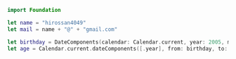 
<!-- ![age](https://img.shields.io/badge/age-15-brightgreen)
![life](https://img.shields.io/badge/Life-Failing-red) -->

<!-- [![trophy](https://github-profile-trophy.vercel.app/?username=hirossan4049)](https://github.com/hirossan4049) -->


```swift
import Foundation

let name = "hirossan4049"
let mail = name + "@" + "gmail.com"

let birthday = DateComponents(calendar: Calendar.current, year: 2005, month: 6, day: 22).date!
let age = Calendar.current.dateComponents([.year], from: birthday, to: Date()).year!
```

<!-- [![Top Langs](https://github-readme-stats.vercel.app/api/top-langs/?username=hirossan4049&layout=compact)](https://github.com/hirossan4049)

 <img width="611" alt="スクリーンショット 2020-11-12 12 17 46" src="https://user-images.githubusercontent.com/50548952/98891270-33c93d00-24e1-11eb-87fc-b28723622e9b.png"> 

 -->
